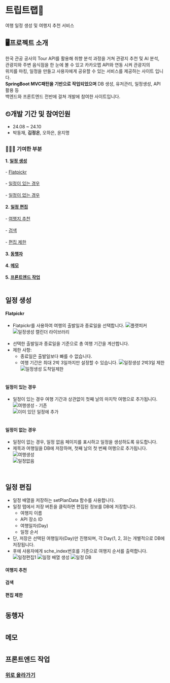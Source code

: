 # 트립트랩🧳
여행 일정 생성 및 여행지 추천 서비스

## 🖥프로젝트 소개
한국 관공 공사의 Tour API를 활용해 취향 분석 과정을 거쳐 관광지 추천 및 AI 분석, <br>
관광지와 주변 음식점을 한 눈에 볼 수 있고 카카오맵 API와 연동 시켜 관광지의 <br>
위치를 마킹, 일정을 만들고 사용자에게 공유할 수 있는 서비스를 제공하는 사이트 입니다. <br>
__SpringBoot MVC패턴을 기반으로 작업되었으며__ DB 생성, 유저관리, 일정생성, API 활용 등 <br>
백엔드와 프론트엔드 전반에 걸쳐 개발에 참여한 사이트입니다.

## ⏲개발 기간 및 참여인원
* 24.08 ~ 24.10
* 박동재, __김정온__, 오하은, 윤지명
## 
### 👩🏻‍💻 기여한 부분
__1. [일정 생성](#일정-생성)__ <br>
  <br> - [Flatpickr](#flatpickr) <br>
  <br> - [일정이 있는 경우](#일정있음) <br>
  <br> - [일정이 없는 경우](#일정없음) <br><br>
__2. [일정 편집](#일정-편집)__ <br>
  <br> - [여행지 추천](#여행지-추천) <br>
  <br> - [검색](#검색) <br>
  <br> - [편집 제한](#편집-제한) <br><br>
__3. [동행자](#동행자)__ <br><br>
__4. [메모](#메모)__ <br><br>
__5. [프론트엔드 작업](#화면)__ <br><br>

##
## 일정 생성
#### Flatpickr
- Flatpickr를 사용하여 여행의 출발일과 종료일을 선택합니다.
![플랫피커](https://github.com/user-attachments/assets/afd1d953-0ce5-4489-95ab-8b248c13ff32) <br>
![일정생성 캘린더 라이브러리](https://github.com/user-attachments/assets/3a7b5522-f90d-4835-9ae9-86d3090bdc22) <br><br>
- 선택한 출발일과 종료일을 기준으로 총 여행 기간을 계산합니다.
- 제한 사항:
  - 종료일은 출발일보다 빠를 수 없습니다.
  - 여행 기간은 최대 2박 3일까지만 설정할 수 있습니다.
![일정생성 2박3일 제한](https://github.com/user-attachments/assets/074ab8dc-5870-4c4b-ba54-fb8e7d380f93) <br>
![일정생성 도착일제한](https://github.com/user-attachments/assets/ce40f9a6-974a-4a45-aecf-ef4d62498f67) <br><br>

#### 일정이 있는 경우
- 일정이 있는 경우 여행 기간과 상관없이 첫째 날의 마지막 여행으로 추가됩니다.
![여행생성 - 기존](https://github.com/user-attachments/assets/ba3fb1de-e3d9-4981-a543-c8bc2acfcbe8) <br>
![이미 있던 일정에 추가](https://github.com/user-attachments/assets/9e2fbcb7-7bf5-49e6-abf3-792f63b57057) <br><br>

#### 일정이 없는 경우
- 일정이 없는 경우, 일정 없음 페이지를 표시하고 일정을 생성하도록 유도합니다.
- 제목과 여행일을 DB에 저장하며, 첫째 날의 첫 번째 여행으로 추가됩니다.
![여행생성](https://github.com/user-attachments/assets/5282e36f-d76b-41e3-b884-1810461b6f86) <br>
![일정없음](https://github.com/user-attachments/assets/21fe70d3-a73e-4b0e-b09e-2df8df081d1f) <br><br>

#
## 일정 편집
- 일정 배열을 저장하는 setPlanData 함수를 사용합니다.
- 일정 탭에서 저장 버튼을 클릭하면 편집된 정보를 DB에 저장합니다.
  - 여행지 이름
  - API 장소 ID
  - 여행일자(Day)
  - 일정 순서
- 단, 저장은 선택된 여행일자(Day)만 진행되며, 각 Day(1, 2, 3)는 개별적으로 DB에 저장됩니다.
- 후에 사용자에게 sche_index번호를 기준으로 여행지 순서를 출력합니다.
![일정편집1](https://github.com/user-attachments/assets/326a4571-833d-436e-9bd5-7c28e9fd597b)
![일정 배열 생성](https://github.com/user-attachments/assets/58a37be9-8c17-4175-9176-6df1ccf19750)
![일정 DB](https://github.com/user-attachments/assets/2d4eb9a1-5e31-4ea3-9deb-0df76dbc2538)

#### 여행지 추천

#### 검색

#### 편집 제한


#
## 동행자

#
## 메모

#
## 프론트엔드 작업

### [위로 올라가기](#프로젝트-소개)
